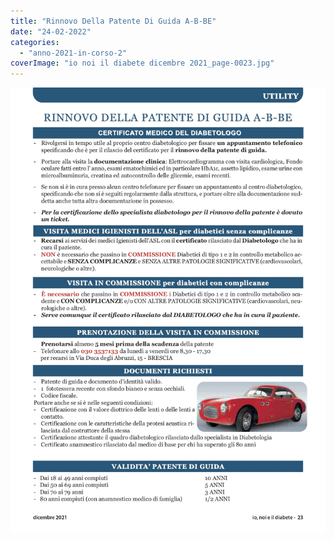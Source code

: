 ```yaml
---
title: "Rinnovo Della Patente Di Guida A-B-BE"
date: "24-02-2022"
categories: 
  - "anno-2021-in-corso-2"
coverImage: "io noi il diabete dicembre 2021_page-0023.jpg"
---
```


![](images/io%20noi%20il%20diabete%20dicembre%202021_page-0023.jpg)

